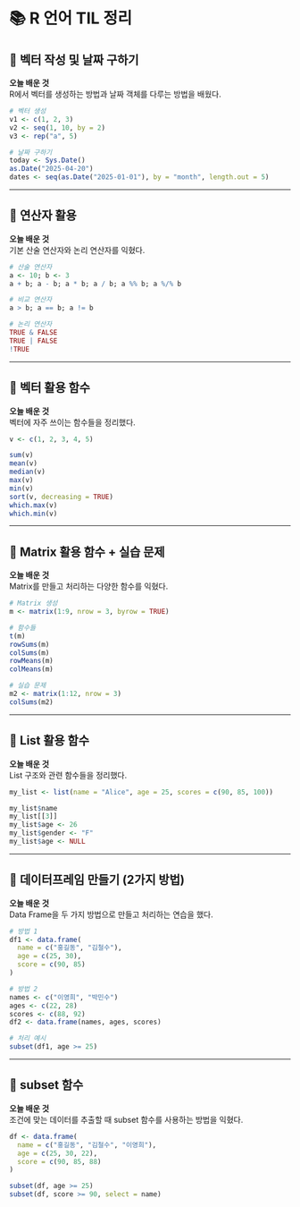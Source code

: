 # 📚 R 언어 TIL 정리

## 📘 벡터 작성 및 날짜 구하기

**오늘 배운 것**  
R에서 벡터를 생성하는 방법과 날짜 객체를 다루는 방법을 배웠다.

```r
# 벡터 생성
v1 <- c(1, 2, 3)
v2 <- seq(1, 10, by = 2)
v3 <- rep("a", 5)

# 날짜 구하기
today <- Sys.Date()
as.Date("2025-04-20")
dates <- seq(as.Date("2025-01-01"), by = "month", length.out = 5)
```

---

## 🧮 연산자 활용

**오늘 배운 것**  
기본 산술 연산자와 논리 연산자를 익혔다.

```r
# 산술 연산자
a <- 10; b <- 3
a + b; a - b; a * b; a / b; a %% b; a %/% b

# 비교 연산자
a > b; a == b; a != b

# 논리 연산자
TRUE & FALSE
TRUE | FALSE
!TRUE
```

---

## 🧪 벡터 활용 함수

**오늘 배운 것**  
벡터에 자주 쓰이는 함수들을 정리했다.

```r
v <- c(1, 2, 3, 4, 5)

sum(v)
mean(v)
median(v)
max(v)
min(v)
sort(v, decreasing = TRUE)
which.max(v)
which.min(v)
```

---

## 🧱  Matrix 활용 함수 + 실습 문제

**오늘 배운 것**  
Matrix를 만들고 처리하는 다양한 함수를 익혔다.

```r
# Matrix 생성
m <- matrix(1:9, nrow = 3, byrow = TRUE)

# 함수들
t(m)
rowSums(m)
colSums(m)
rowMeans(m)
colMeans(m)

# 실습 문제
m2 <- matrix(1:12, nrow = 3)
colSums(m2)
```

---

## 🧳 List 활용 함수

**오늘 배운 것**  
List 구조와 관련 함수들을 정리했다.

```r
my_list <- list(name = "Alice", age = 25, scores = c(90, 85, 100))

my_list$name
my_list[[3]]
my_list$age <- 26
my_list$gender <- "F"
my_list$age <- NULL
```

---

## 🧾 데이터프레임 만들기 (2가지 방법)

**오늘 배운 것**  
Data Frame을 두 가지 방법으로 만들고 처리하는 연습을 했다.

```r
# 방법 1
df1 <- data.frame(
  name = c("홍길동", "김철수"),
  age = c(25, 30),
  score = c(90, 85)
)

# 방법 2
names <- c("이영희", "박민수")
ages <- c(22, 28)
scores <- c(88, 92)
df2 <- data.frame(names, ages, scores)

# 처리 예시
subset(df1, age >= 25)
```

---

## 🧩 subset 함수

**오늘 배운 것**  
조건에 맞는 데이터를 추출할 때 subset 함수를 사용하는 방법을 익혔다.

```r
df <- data.frame(
  name = c("홍길동", "김철수", "이영희"),
  age = c(25, 30, 22),
  score = c(90, 85, 88)
)

subset(df, age >= 25)
subset(df, score >= 90, select = name)
```
